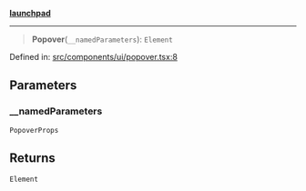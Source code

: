 [**launchpad**](index.md)

***

> **Popover**(`__namedParameters`): `Element`

Defined in: [src/components/ui/popover.tsx:8](https://github.com/victorbratov/launchpad/blob/3cec89d9fa4be2794c552b4b2e488c08b6798868/src/components/ui/popover.tsx#L8)

## Parameters

### \_\_namedParameters

`PopoverProps`

## Returns

`Element`

